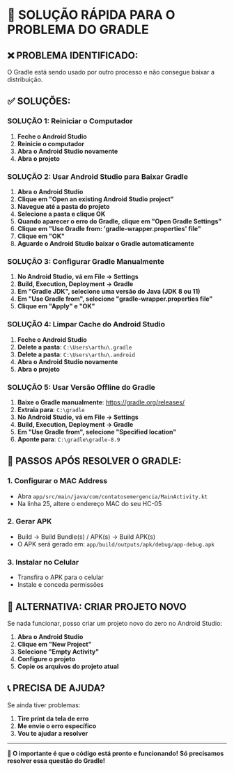 # 🚀 SOLUÇÃO RÁPIDA PARA O PROBLEMA DO GRADLE

## ❌ **PROBLEMA IDENTIFICADO:**
O Gradle está sendo usado por outro processo e não consegue baixar a distribuição.

## ✅ **SOLUÇÕES:**

### **SOLUÇÃO 1: Reiniciar o Computador**
1. **Feche o Android Studio**
2. **Reinicie o computador**
3. **Abra o Android Studio novamente**
4. **Abra o projeto**

### **SOLUÇÃO 2: Usar Android Studio para Baixar Gradle**
1. **Abra o Android Studio**
2. **Clique em "Open an existing Android Studio project"**
3. **Navegue até a pasta do projeto**
4. **Selecione a pasta e clique OK**
5. **Quando aparecer o erro do Gradle, clique em "Open Gradle Settings"**
6. **Clique em "Use Gradle from: 'gradle-wrapper.properties' file"**
7. **Clique em "OK"**
8. **Aguarde o Android Studio baixar o Gradle automaticamente**

### **SOLUÇÃO 3: Configurar Gradle Manualmente**
1. **No Android Studio, vá em File → Settings**
2. **Build, Execution, Deployment → Gradle**
3. **Em "Gradle JDK", selecione uma versão do Java (JDK 8 ou 11)**
4. **Em "Use Gradle from", selecione "gradle-wrapper.properties file"**
5. **Clique em "Apply" e "OK"**

### **SOLUÇÃO 4: Limpar Cache do Android Studio**
1. **Feche o Android Studio**
2. **Delete a pasta**: `C:\Users\arthu\.gradle`
3. **Delete a pasta**: `C:\Users\arthu\.android`
4. **Abra o Android Studio novamente**
5. **Abra o projeto**

### **SOLUÇÃO 5: Usar Versão Offline do Gradle**
1. **Baixe o Gradle manualmente**: https://gradle.org/releases/
2. **Extraia para**: `C:\gradle`
3. **No Android Studio, vá em File → Settings**
4. **Build, Execution, Deployment → Gradle**
5. **Em "Use Gradle from", selecione "Specified location"**
6. **Aponte para**: `C:\gradle\gradle-8.9`

## 🎯 **PASSOS APÓS RESOLVER O GRADLE:**

### **1. Configurar o MAC Address**
- Abra `app/src/main/java/com/contatosemergencia/MainActivity.kt`
- Na linha 25, altere o endereço MAC do seu HC-05

### **2. Gerar APK**
- Build → Build Bundle(s) / APK(s) → Build APK(s)
- O APK será gerado em: `app/build/outputs/apk/debug/app-debug.apk`

### **3. Instalar no Celular**
- Transfira o APK para o celular
- Instale e conceda permissões

## 🔧 **ALTERNATIVA: CRIAR PROJETO NOVO**

Se nada funcionar, posso criar um projeto novo do zero no Android Studio:

1. **Abra o Android Studio**
2. **Clique em "New Project"**
3. **Selecione "Empty Activity"**
4. **Configure o projeto**
5. **Copie os arquivos do projeto atual**

## 📞 **PRECISA DE AJUDA?**

Se ainda tiver problemas:
1. **Tire print da tela de erro**
2. **Me envie o erro específico**
3. **Vou te ajudar a resolver**

---

**🎉 O importante é que o código está pronto e funcionando!**
**Só precisamos resolver essa questão do Gradle!** 